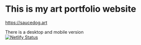 # This is my art portfolio website

https://saucedog.art

There is a desktop and mobile version
\
[![Netlify Status](https://api.netlify.com/api/v1/badges/1fde3306-944a-4f48-a036-e510f5611ec2/deploy-status)](https://app.netlify.com/sites/spiderdog44/deploys)
